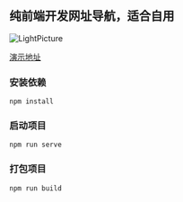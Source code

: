 
<h2>纯前端开发网址导航，适合自用</h2>

<img src="http://res.eemu.cn/LightPicture/2022/01/c6db3cd886d44e81.png" alt="LightPicture"/>


[演示地址](http://h234.cn)

###  安装依赖
~~~
npm install
~~~
###  启动项目
~~~
npm run serve
~~~

###  打包项目
~~~
npm run build
~~~



